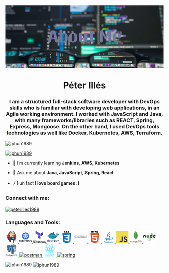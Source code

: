 <img src="https://raw.githubusercontent.com/IPHUN1989/IPHUN1989/main/About_Me%20(1).png" alt="drawing" height="200" width="1000" align="center"/>
<h1 align="center">Péter Illés</h1>
<h3 align="center">I am a structured full-stack software developer with DevOps skills who is familiar with developing web applications, in an Agile working environment.  I worked with JavaScript and Java, with many frameworks/libraries such as REACT, Spring, Express, Mongoose. On the other hand, I used DevOps tools technologies as well like Docker, Kubernetes, AWS, Terraform. </h3>

<p align="left"> <img src="https://komarev.com/ghpvc/?username=iphun1989&label=Profile%20views&color=0e75b6&style=flat" alt="iphun1989" /> </p>

<p align="left"> <a href="https://github.com/ryo-ma/github-profile-trophy"><img src="https://github-profile-trophy.vercel.app/?username=iphun1989&theme=nord&title=Repositories,Stars,Commits,PullRequest,MultipleLang&margin-w=20" alt="iphun1989" /></a> </p>

- 🌱 I’m currently learning **Jenkins**, **AWS**, **Kubernetes**

- 💬 Ask me about **Java, JavaScript, Spring, React**

- ⚡ Fun fact **I love board games :)**

<h3 align="left">Connect with me:</h3>
<p align="left">
<a href="https://linkedin.com/in/peterilles1989" target="blank"><img align="center" src="https://raw.githubusercontent.com/rahuldkjain/github-profile-readme-generator/master/src/images/icons/Social/linked-in-alt.svg" alt="peterilles1989" height="30" width="40" /></a>
</p>

<h3 align="left">Languages and Tools:</h3>
<p align="left"> 
  <a href="https://www.jenkins.io/" target="_blank" rel="noreferrer"> <img src="https://raw.githubusercontent.com/devicons/devicon/master/icons/jenkins/jenkins-original.svg" alt="jenkins" width="40" height="40"/> </a>
  <a href="https://kubernetes.io/" target="_blank" rel="noreferrer"> <img src="https://raw.githubusercontent.com/devicons/devicon/master/icons/kubernetes/kubernetes-original-wordmark.svg" alt="kubernetes" width="40" height="40"/> </a>
  <a href="https://www.terraform.io/" target="_blank" rel="noreferrer"> <img src="https://raw.githubusercontent.com/devicons/devicon/master/icons/terraform/terraform-original-wordmark.svg" alt="terraform" width="40" height="40"/> </a>
   <a href="https://www.docker.com/" target="_blank" rel="noreferrer"> <img src="https://raw.githubusercontent.com/devicons/devicon/master/icons/docker/docker-original-wordmark.svg" alt="docker" width="40" height="40"/> </a>
  <a href="https://www.w3schools.com/css/" target="_blank" rel="noreferrer"> <img src="https://raw.githubusercontent.com/devicons/devicon/master/icons/css3/css3-original-wordmark.svg" alt="css3" width="40" height="40"/> </a> 
  <a href="https://expressjs.com" target="_blank" rel="noreferrer"> <img src="https://raw.githubusercontent.com/devicons/devicon/master/icons/express/express-original-wordmark.svg" alt="express" width="40" height="40"/> </a>
  <a href="https://www.w3.org/html/" target="_blank" rel="noreferrer"> <img src="https://raw.githubusercontent.com/devicons/devicon/master/icons/html5/html5-original-wordmark.svg" alt="html5" width="40" height="40"/> </a>
  <a href="https://www.java.com" target="_blank" rel="noreferrer"> <img src="https://raw.githubusercontent.com/devicons/devicon/master/icons/java/java-original.svg" alt="java" width="40" height="40"/>
  </a> <a href="https://developer.mozilla.org/en-US/docs/Web/JavaScript" target="_blank" rel="noreferrer"> <img src="https://raw.githubusercontent.com/devicons/devicon/master/icons/javascript/javascript-original.svg" alt="javascript" width="40" height="40"/> </a>
  <a href="https://www.mongodb.com/" target="_blank" rel="noreferrer"> <img src="https://raw.githubusercontent.com/devicons/devicon/master/icons/mongodb/mongodb-original-wordmark.svg" alt="mongodb" width="40" height="40"/> </a>
  <a href="https://nodejs.org" target="_blank" rel="noreferrer"> <img src="https://raw.githubusercontent.com/devicons/devicon/master/icons/nodejs/nodejs-original-wordmark.svg" alt="nodejs" width="40" height="40"/> </a> 
  <a href="https://www.postgresql.org" target="_blank" rel="noreferrer"> <img src="https://raw.githubusercontent.com/devicons/devicon/master/icons/postgresql/postgresql-original-wordmark.svg" alt="postgresql" width="40" height="40"/> </a>
  <a href="https://postman.com" target="_blank" rel="noreferrer"> <img src="https://www.vectorlogo.zone/logos/getpostman/getpostman-icon.svg" alt="postman" width="40" height="40"/> </a>
  <a href="https://reactjs.org/" target="_blank" rel="noreferrer"> <img src="https://raw.githubusercontent.com/devicons/devicon/master/icons/react/react-original-wordmark.svg" alt="react" width="40" height="40"/> </a>
  <a href="https://spring.io/" target="_blank" rel="noreferrer"> <img src="https://www.vectorlogo.zone/logos/springio/springio-icon.svg" alt="spring" width="40" height="40"/> </a>
</p>

<p><img align="left" src="https://github-readme-stats.vercel.app/api/top-langs?username=iphun1989&show_icons=true&locale=en&layout=compact" alt="iphun1989" /></p>

<p>&nbsp;<img align="center" src="https://github-readme-stats.vercel.app/api?username=iphun1989&show_icons=true&locale=en" alt="iphun1989" /></p>
